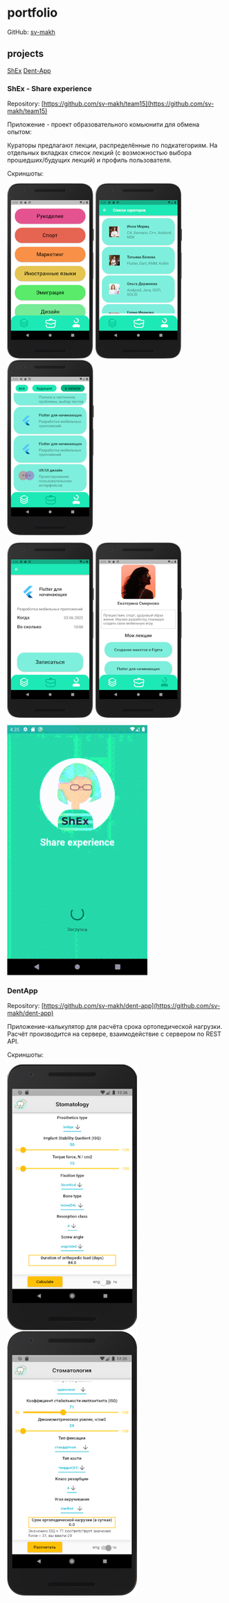 # portfolio

GitHub: [sv-makh](https://github.com/sv-makh/)

## projects

[ShEx](###ShEx---Share-experience)
[Dent-App](###DentApp)

### ShEx - Share experience

Repository: [https://github.com/sv-makh/team15](https://github.com/sv-makh/team15)

Приложение - проект образовательного комьюнити для обмена опытом:

Кураторы предлагают лекции, распределённые по подкатегориям.
На отдельных вкладках список лекций (с возможностью выбора прошедших/будущих лекций) и профиль пользователя.

Скриншоты:

![Экран категорий](https://github.com/sv-makh/portfolio/blob/main/shex/Screenshot_20220621_162458.png) ![Кураторы](https://github.com/sv-makh/portfolio/blob/main/shex/Screenshot_20220621_162846.png) ![Лекции](https://github.com/sv-makh/portfolio/blob/main/shex/Screenshot_20220621_162524.png)

![Запись на лекцию](https://github.com/sv-makh/portfolio/blob/main/shex/Screenshot_20220621_162834.png) ![Профиль пользователя](https://github.com/sv-makh/portfolio/blob/main/shex/Screenshot_20220621_162545.png)

![Demo](https://github.com/sv-makh/portfolio/blob/main/shex/demo.gif)

### DentApp

Repository: [https://github.com/sv-makh/dent-app](https://github.com/sv-makh/dent-app)

Приложение-калькулятор для расчёта срока ортопедической нагрузки. 
Расчёт производится на сервере, взаимодействие с сервером по REST API.

Скриншоты:

![Eng screen](https://github.com/sv-makh/portfolio/blob/main/dent-app/st1.png) ![Ru screen](https://github.com/sv-makh/portfolio/blob/main/dent-app/st2.png)
